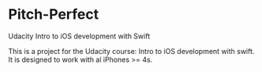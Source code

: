 # Pitch-Perfect
Udacity Intro to iOS development with Swift

This is a project for the Udacity course: Intro to iOS development with swift.
It is designed to work with al iPhones >= 4s. 
